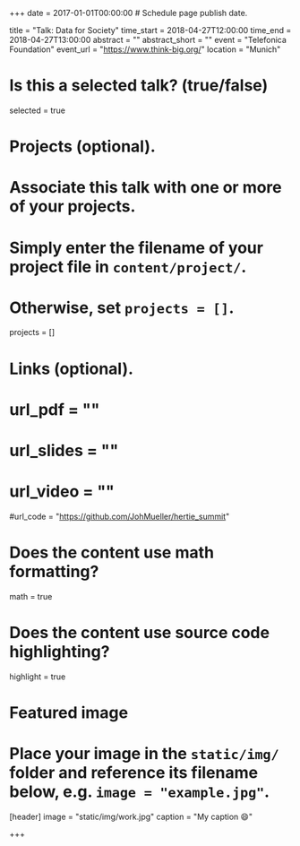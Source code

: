 +++
date = 2017-01-01T00:00:00  # Schedule page publish date.

title = "Talk: Data for Society"
time_start = 2018-04-27T12:00:00
time_end = 2018-04-27T13:00:00
abstract = ""
abstract_short = ""
event = "Telefonica Foundation"
event_url = "https://www.think-big.org/"
location = "Munich"

# Is this a selected talk? (true/false)
selected = true

# Projects (optional).
#   Associate this talk with one or more of your projects.
#   Simply enter the filename of your project file in `content/project/`.
#   Otherwise, set `projects = []`.
projects = []

# Links (optional).
# url_pdf = ""
# url_slides = ""
# url_video = ""
#url_code = "https://github.com/JohMueller/hertie_summit"

# Does the content use math formatting?
math = true

# Does the content use source code highlighting?
highlight = true

# Featured image
# Place your image in the `static/img/` folder and reference its filename below, e.g. `image = "example.jpg"`.
[header]
image = "static/img/work.jpg"
caption = "My caption :smile:"

+++
